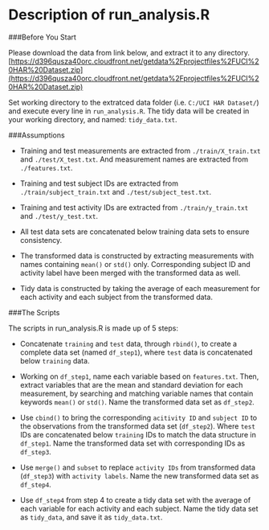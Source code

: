 Description of run_analysis.R
=========================

###Before You Start

Please download the data from link below, and extract it to any directory.
[https://d396qusza40orc.cloudfront.net/getdata%2Fprojectfiles%2FUCI%20HAR%20Dataset.zip](https://d396qusza40orc.cloudfront.net/getdata%2Fprojectfiles%2FUCI%20HAR%20Dataset.zip)

Set working directory to the extratced data folder (i.e. `C:/UCI HAR Dataset/`) and execute every line in `run_analysis.R`. The tidy data will be created in your working directory, and named: `tidy_data.txt`.

###Assumptions

* Training and test measurements are extracted from `./train/X_train.txt` and `./test/X_test.txt`. And measurement names are extracted from `./features.txt`.

* Training and test subject IDs are extracted from `./train/subject_train.txt` and `./test/subject_test.txt`.

* Training and test activity IDs are extracted from `./train/y_train.txt` and `./test/y_test.txt`.

* All test data sets are concatenated below training data sets to ensure consistency.

* The transformed data is constructed by extracting measurements with names containing `mean()` or `std()` only. Corresponding subject ID and activity label have been merged with the transformed data as well.

* Tidy data is constructed by taking the average of each measurement for each activity and each subject from the transformed data.

###The Scripts

The scripts in run_analysis.R is made up of 5 steps:

* Concatenate `training` and `test` data, through `rbind()`, to create a complete data set (named `df_step1`), where `test` data is concatenated below `training` data.

* Working on `df_step1`, name each variable based on `features.txt`. Then, extract variables that are the mean and standard deviation for each measurement, by searching and matching variable names that contain keywords `mean()` or `std()`. Name the transformed data set as `df_step2`.

* Use `cbind()` to bring the corresponding `acitivity ID` and `subject ID` to the observations from the transformed data set (`df_step2`). Where `test` IDs are concatenated below `training` IDs to match the data structure in `df_step1`. Name the transformed data set with corresponding IDs as `df_step3`.

* Use `merge()` and `subset` to replace `activity IDs` from transformed data (`df_step3`) with `activity labels`. Name the new transformed data set as `df_step4`.

* Use `df_step4` from step 4 to create a tidy data set with the average of each variable for each activity and each subject. Name the tidy data set as `tidy_data`, and save it as `tidy_data.txt`.
